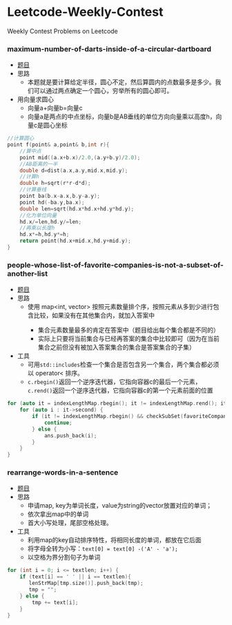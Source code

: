 # Leetcode-Weekly-Contest
Weekly Contest Problems on Leetcode 

### maximum-number-of-darts-inside-of-a-circular-dartboard

- [题目](https://leetcode-cn.com/problems/maximum-number-of-darts-inside-of-a-circular-dartboard/)
- 思路
    - 本题就是要计算给定半径，圆心不定，然后算圆内的点数最多是多少。我们可以通过两点确定一个圆心，穷举所有的圆心即可。
- 用向量求圆心
    - 向量a+向量b=向量c
    - 向量a是两点的中点坐标，向量b是AB垂线的单位方向向量乘以高度h，向量c是圆心坐标
```cpp
//计算圆心
point f(point& a,point& b,int r){
    //算中点
    point mid((a.x+b.x)/2.0,(a.y+b.y)/2.0);
    //AB距离的一半
    double d=dist(a.x,a.y,mid.x,mid.y);
    //计算h
    double h=sqrt(r*r-d*d);
    //计算垂线
    point ba(b.x-a.x,b.y-a.y);
    point hd(-ba.y,ba.x);
    double len=sqrt(hd.x*hd.x+hd.y*hd.y);
    //化为单位向量
    hd.x/=len,hd.y/=len;
    //再乘以长度h
    hd.x*=h,hd.y*=h;
    return point(hd.x+mid.x,hd.y+mid.y);
}
```

### people-whose-list-of-favorite-companies-is-not-a-subset-of-another-list

- [题目](https://leetcode-cn.com/problems/people-whose-list-of-favorite-companies-is-not-a-subset-of-another-list/)
- 思路
    - 使用 map<int, vector<int>> 按照元素数量排个序，按照元素从多到少进行包含比较，如果没有在其他集合内，就加入答案中
        - 集合元素数量最多的肯定在答案中（题目给出每个集合都是不同的）
        - 实际上只要将当前集合与已经再答案的集合中比较即可（因为在当前集合之前但没有被加入答案集合的集合是答案集合的子集）
- 工具
    - 可用`std::includes`检查一个集合是否包含另一个集合，两个集合都必须以 operator< 排序。
    - `c.rbegin()`返回一个逆序迭代器，它指向容器c的最后一个元素，`c.rend()`返回一个逆序迭代器，它指向容器c的第一个元素前面的位置
```cpp
for (auto it = indexLengthMap.rbegin(); it != indexLengthMap.rend(); it++) {
    for (auto i : it->second) {
        if (it != indexLengthMap.rbegin() && checkSubSet(favoriteCompanies, ans, i)) {
            continue;
        } else {
            ans.push_back(i);
        }
    }
}
```

### rearrange-words-in-a-sentence
- [题目](https://leetcode-cn.com/problems/rearrange-words-in-a-sentence/)
- 思路
    - 申请map, key为单词长度，value为string的vector放置对应的单词；
    - 依次拿出map中的单词
    - 首大小写处理，尾部空格处理。
- 工具
    - 利用map的key自动排序特性，将相同长度的单词，都放在它后面 
    - 将字母全转为小写：`text[0] = text[0] -('A' - 'a');`
    - 以空格为界分割句子为单词
```cpp
for (int i = 0; i <= textlen; i++) {
    if (text[i] == ' ' || i == textlen){
       lenStrMap[tmp.size()].push_back(tmp);
       tmp = "";
    } else {
        tmp += text[i];
    }
}
```
